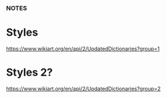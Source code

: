 ### NOTES

# Styles
https://www.wikiart.org/en/api/2/UpdatedDictionaries?group=1

# Styles 2?
https://www.wikiart.org/en/api/2/UpdatedDictionaries?group=2

#